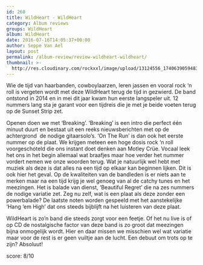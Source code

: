 ```yaml
---
id: 260
title: WildHeart - WildHeart
category: Album reviews
groups: WildHeart
album: WildHeart
date: 2016-07-16T14:05:37+00:00
author: Seppe Van Ael
layout: post
permalink: /album-review/review-wildheart-wildheart/
thumbnail: >-
  http://res.cloudinary.com/rockxxl/image/upload/13124556_1740639059483751_6085696971558437864_n.jpg
---
```

Wie de tijd van haarbanden, cowboylaarzen, leren jassen en vooral rock ‘n roll is vergeten wordt met deze WildHeart terug de tijd in gezwierd. De band ontstond in 2014 en in mei dit jaar kwam hun eerste langspeler uit. 12 nummers lang sta je garant voor een tijdreis die je met je beide voeten terug op de Sunset Strip zet.

Openen doen we met ‘Breaking’. ‘Breaking’ is een intro die perfect één minuut duurt en bestaat uit een reeks nieuwsberichten met op de achtergrond  de nodige gitaarsolo’s. ‘On The Run’ is dan ook het eerste nummer op de plaat. We krijgen meteen een hoge dosis rock ‘n roll voorgeschoteld die ons instant doet denken aan Motley Crüe. Vocaal leek het ons in het begin allemaal wat braafjes maar hoe verder het nummer vordert nemen we onze woorden terug. Wat je natuurlijk wel hebt met muziek als deze is dat alles na een tijd op elkaar kan beginnen lijken. Dit is ook hier het geval. Op de kwaliteiten van de bandleden is er niets aan te merken maar na een tijd krijg je wel genoeg van al de catchy tunes en het meezingen. Het is balade van dienst, ‘Beautiful Regret’ die na zes nummers de nodige variatie zet. Zeg nu zelf, wat is een plaat als deze zonder een powerbalade? De laatste noten worden gespeeld met het aanstekelijke ‘Hang ‘em High’ dat ons steeds bijblijft na het luisteren van deze plaat.

WildHeart is zo’n band die steeds zorgt voor een feetje. Of het nu live is of op CD de nostalgische factor van deze band is zo groot dat meezingen bijna onmogelijk wordt. Hier en daar missen we misschien wel wat variatie maar voor de rest is er geen vuiltje aan de lucht. Een debuut om trots op te zijn? Absoluut!

score: 8/10